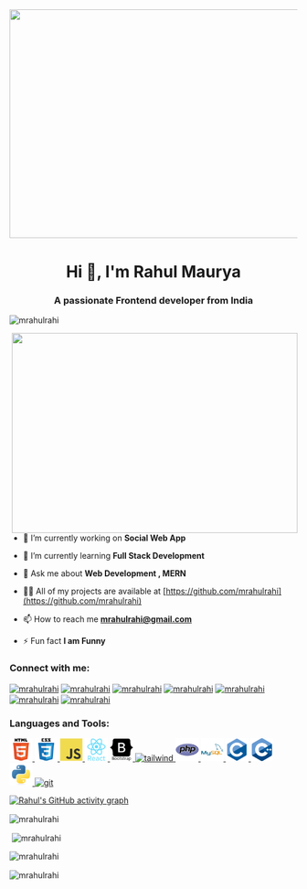 <img src="https://camo.githubusercontent.com/c1dcb74cc1c1835b1d716f5051499a2814c683c806b15f04b0eba492863703e9/68747470733a2f2f63646e2e6472696262626c652e636f6d2f75736572732f3733303730332f73637265656e73686f74732f363538313234332f6176656e746f2e676966" height="400" width="1000" />

<h1 align="center">Hi 👋, I'm Rahul Maurya</h1>
<h3 align="center">A passionate Frontend developer from India</h3>

<p align="left"> <img src="https://komarev.com/ghpvc/?username=mrahulrahi&label=Profile%20views&color=0e75b6&style=flat" alt="mrahulrahi" /> </p>

<img align="right" src="https://camo.githubusercontent.com/cae12fddd9d6982901d82580bdf321d81fb299141098ca1c2d4891870827bf17/68747470733a2f2f6d69726f2e6d656469756d2e636f6d2f6d61782f313336302f302a37513379765349765f7430696f4a2d5a2e676966" height="350" width="500" />

- 🔭 I’m currently working on **Social Web App**

- 🌱 I’m currently learning **Full Stack Development**

- 💬 Ask me about **Web Development , MERN**

- 👨‍💻 All of my projects are available at [https://github.com/mrahulrahi](https://github.com/mrahulrahi)

- 📫 How to reach me **mrahulrahi@gmail.com**

- ⚡ Fun fact **I am Funny**

<h3 align="left">Connect with me:</h3>
<p align="left">
<a href="https://linkedin.com/in/mrahulrahi" target="blank"><img align="center" src="https://raw.githubusercontent.com/rahuldkjain/github-profile-readme-generator/master/src/images/icons/Social/linked-in-alt.svg" alt="mrahulrahi" height="30" width="40" /></a>
<a href="https://instagram.com/mrahulrahi" target="blank"><img align="center" src="https://raw.githubusercontent.com/rahuldkjain/github-profile-readme-generator/master/src/images/icons/Social/instagram.svg" alt="mrahulrahi" height="30" width="40" /></a>
<a href="https://snapchat.com/add/mrahirahul" target="blank"><img align="center" src="https://raw.githubusercontent.com/rahuldkjain/github-profile-readme-generator/master/src/images/icons/Social/snapchat.svg" alt="mrahulrahi" height="40" width="50" /></a>
<a href="https://www.hackerrank.com/mrahulrahi" target="blank"><img align="center" src="https://raw.githubusercontent.com/rahuldkjain/github-profile-readme-generator/master/src/images/icons/Social/hackerrank.svg" alt="mrahulrahi" height="30" width="40" /></a>
<a href="https://www.leetcode.com/mrahulrahi" target="blank"><img align="center" src="https://raw.githubusercontent.com/rahuldkjain/github-profile-readme-generator/master/src/images/icons/Social/leet-code.svg" alt="mrahulrahi" height="30" width="40" /></a>
<a href="https://auth.geeksforgeeks.org/user/mrahulrahi" target="blank"><img align="center" src="https://raw.githubusercontent.com/rahuldkjain/github-profile-readme-generator/master/src/images/icons/Social/geeks-for-geeks.svg" alt="mrahulrahi" height="30" width="40" /></a>
<a href="https://www.topcoder.com/members/mrahulrahi" target="blank"><img align="center" src="https://raw.githubusercontent.com/rahuldkjain/github-profile-readme-generator/master/src/images/icons/Social/topcoder.svg" alt="mrahulrahi" height="30" width="40" /></a>
</p>

<h3 align="left">Languages and Tools:</h3>
<p align="left">
  <a href="https://www.w3.org/html/" target="_blank" rel="noreferrer"> <img src="https://raw.githubusercontent.com/devicons/devicon/master/icons/html5/html5-original-wordmark.svg" alt="html5" width="40" height="40"/> </a>
  <a href="https://www.w3schools.com/css/" target="_blank" rel="noreferrer"> <img src="https://raw.githubusercontent.com/devicons/devicon/master/icons/css3/css3-original-wordmark.svg" alt="css3" width="40" height="40"/> </a>
  <a href="https://developer.mozilla.org/en-US/docs/Web/JavaScript" target="_blank" rel="noreferrer"> <img src="https://raw.githubusercontent.com/devicons/devicon/master/icons/javascript/javascript-original.svg" alt="javascript" width="40" height="40"/> </a>
  <a href="https://reactjs.org/" target="_blank" rel="noreferrer"> <img src="https://raw.githubusercontent.com/devicons/devicon/master/icons/react/react-original-wordmark.svg" alt="react" width="40" height="40"/> </a> 
  <a href="https://getbootstrap.com" target="_blank" rel="noreferrer"> <img src="https://raw.githubusercontent.com/devicons/devicon/master/icons/bootstrap/bootstrap-plain-wordmark.svg" alt="bootstrap" width="40" height="40"/> </a>
  <a href="https://tailwindcss.com/" target="_blank" rel="noreferrer"> <img src="https://www.vectorlogo.zone/logos/tailwindcss/tailwindcss-icon.svg" alt="tailwind" width="40" height="40"/> </a>
  <a href="https://www.php.net" target="_blank" rel="noreferrer"> <img src="https://raw.githubusercontent.com/devicons/devicon/master/icons/php/php-original.svg" alt="php" width="40" height="40"/> </a>
  <a href="https://www.mysql.com/" target="_blank" rel="noreferrer"> <img src="https://raw.githubusercontent.com/devicons/devicon/master/icons/mysql/mysql-original-wordmark.svg" alt="mysql" width="40" height="40"/> </a>
  <a href="https://www.cprogramming.com/" target="_blank" rel="noreferrer"> <img src="https://raw.githubusercontent.com/devicons/devicon/master/icons/c/c-original.svg" alt="c" width="40" height="40"/> </a> 
  <a href="https://www.w3schools.com/cpp/" target="_blank" rel="noreferrer"> <img src="https://raw.githubusercontent.com/devicons/devicon/master/icons/cplusplus/cplusplus-original.svg" alt="cplusplus" width="40" height="40"/> </a>
  <a href="https://www.python.org" target="_blank" rel="noreferrer"> <img src="https://raw.githubusercontent.com/devicons/devicon/master/icons/python/python-original.svg" alt="python" width="40" height="40"/> </a> 
  <a href="https://git-scm.com/" target="_blank" rel="noreferrer"> <img src="https://www.vectorlogo.zone/logos/git-scm/git-scm-icon.svg" alt="git" width="40" height="40"/> </a>
</p>

[![Rahul's GitHub activity graph](https://activity-graph.herokuapp.com/graph?username=mrahulrahi&&theme=xcode)](https://github.com/mrahulrahi)

<p><img align="center" src="https://github-readme-stats.vercel.app/api/top-langs?username=mrahulrahi&show_icons=true&locale=en&layout=compact&theme=tokyonight" alt="mrahulrahi"  height="200" width="300" /></p>

<p>&nbsp;<img align="center" src="https://github-readme-stats.vercel.app/api?username=mrahulrahi&show_icons=true&locale=en&theme=tokyonight" alt="mrahulrahi" height="200" width="400" /></p>

<p><img align="center" src="https://github-readme-streak-stats.herokuapp.com/?user=mrahulrahi&&theme=tokyonight" alt="mrahulrahi"  height="200" width="400" /></p>

<p><img align="center" src="https://github-profile-trophy.vercel.app/?username=mrahulrahi&show_icons=true&locale=en&layout=compact&theme=tokyonight" alt="mrahulrahi"  height="200" width="550" /></p>

